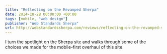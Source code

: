 ```yaml
---
title: "Reflecting on the Revamped Sherpa"
date: 2014-10-28 00:00:00 +00:00
tags: [mobile, "web design"]
publisher: "Web Standards Sherpa"
url: http://webstandardssherpa.com/reviews/reflecting-on-the-revamped-sherpa/
---
```


I turn the spotlight on the Sherpa site and walks through some of the choices we made for the mobile-first overhaul of this site.
